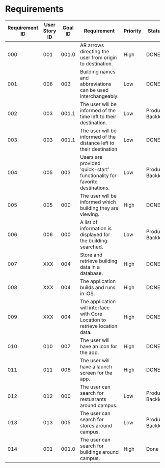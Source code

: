 # Requirements

| Requirement ID | User Story ID | Goal ID | Requirement | Priority | Status |
|-|-|-|-|-|-|
| 000 | 001 | 001.0 | AR arrows directing the user from origin to destination. | High | DONE |
| 001 | 006 | 003 | Building names and abbreviations can be used interchangeably. | Low | DONE |
| 002 | 003 | 001.1 | The user will be informed of the time left to their destination. | Low | Product Backlog |
| 003 | 003 | 001.1 | The user will be informed of the distance left to their destination | Low | DONE |
| 004 | 005 | 003 | Users are provided 'quick-start' functionality for favorite destinations. | Low | Product Backlog |
| 005 | 005 | 000 | The user will be informed which building they are viewing. | High | DONE |
| 006 | 006 | 000 | A list of information is displayed for the building searched. | Low | Product Backlog |
| 007 | XXX | 004 | Store and retrieve building data in a database. | High | DONE|
| 008 | XXX | 004 | The application builds and runs in iOS. | High | DONE |
| 009 | XXX | 004 | The application will interface with Core Location to retrieve location data. | High | DONE |
| 010 | 010 | 007 | The user will have an icon for the app. | High | DONE |
| 011 | 011 | 006 | The user will have a launch screen for the app. | High | DONE |
| 012 | 012 | 000 | The user can search for restuarants around campus. | Low | Product Backlog |
| 013 | 013 | 005 | The user can search for stores around campus. | Low | Product Backlog |
| 014 | 001 | 001.0 | The user can search for buildings around campus. | High | Done |
